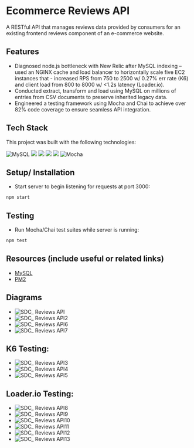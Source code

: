 # Ecommerce Reviews API

A RESTful API that manages reviews data provided by consumers for an existing frontend reviews component of an e-commerce website.

## Features

- Diagnosed node.js bottleneck with New Relic after MySQL indexing – used an NGINX cache and load balancer to horizontally scale five EC2 instances that - increased RPS from 750 to 2500 w/ 0.27% err rate (K6) and client load from 800 to 8000 w/ <1.2s latency (Loader.io).
- Conducted extract, transform and load using MySQL on millions of entries from CSV documents to preserve inherited legacy data.
- Engineered a testing framework using Mocha and Chai to achieve over 82% code coverage to ensure seamless API integration. 

## Tech Stack

This project was built with the following technologies:

![MySQL](https://img.shields.io/badge/mysql-%2300f.svg?style=for-the-badge&logo=mysql&logoColor=white)
<img src="https://img.shields.io/badge/Express.js-000000?style=for-the-badge&logo=express&logoColor=white" />
<img src="https://img.shields.io/badge/Node.js-339933?style=for-the-badge&logo=nodedotjs&logoColor=white" />
<img src="https://img.shields.io/badge/Amazon_AWS-FF9900?style=for-the-badge&logo=amazonaws&logoColor=white" />
<img src="https://img.shields.io/badge/Nginx-009639?style=for-the-badge&logo=nginx&logoColor=white" />
![Mocha](https://img.shields.io/badge/-mocha-%238D6748?style=for-the-badge&logo=mocha&logoColor=white)

## Setup/ Installation

-  Start server to begin listening for requests at port 3000:

```bash
npm start
```

## Testing

-  Run Mocha/Chai test suites while server is running:

```bash
npm test
```

## Resources (include useful or related links)

-  [MySQL](https://dev.mysql.com/doc/)
-  [PM2](https://pm2.io/docs/runtime/integration/transpilers/)

## Diagrams

- ![SDC_ Reviews API](https://user-images.githubusercontent.com/84835229/194171258-f93b5e68-f131-4e73-afe4-9a43f4c566ee.jpeg)
- ![SDC_ Reviews API2](https://user-images.githubusercontent.com/84835229/194171441-dbda0c3a-232c-4d0e-848f-291e35d44311.jpeg)
- ![SDC_ Reviews API6](https://user-images.githubusercontent.com/84835229/194171701-8bdc400f-c26e-443c-9d3b-f2d427da78e7.jpeg)
- ![SDC_ Reviews API7](https://user-images.githubusercontent.com/84835229/194171816-18d47e05-31c4-4779-b693-d254e22e5d90.jpeg)

## K6 Testing:

- ![SDC_ Reviews API3](https://user-images.githubusercontent.com/84835229/194171489-7656e487-5b0b-4c1c-b05b-440983517475.jpeg)
- ![SDC_ Reviews API4](https://user-images.githubusercontent.com/84835229/194171590-38c2b5c2-0842-4598-b91f-65e34c4e8193.jpeg)
- ![SDC_ Reviews API5](https://user-images.githubusercontent.com/84835229/194171634-0ab604d4-c860-448b-9494-4dc39480ce7c.jpeg)

## Loader.io Testing: 

- ![SDC_ Reviews API8](https://user-images.githubusercontent.com/84835229/194171901-435ce8c5-906a-4ca6-a918-97910e912a5a.jpeg)
- ![SDC_ Reviews API9](https://user-images.githubusercontent.com/84835229/194171961-a9ef76f1-5126-4cee-8fb9-4c779ae136dd.jpeg)
- ![SDC_ Reviews API10](https://user-images.githubusercontent.com/84835229/194172042-db2e2c1c-54f8-4a83-b672-433a2d243cab.jpeg)
- ![SDC_ Reviews API11](https://user-images.githubusercontent.com/84835229/194172080-0c508fbb-9fd3-4643-b2c6-e782398832ad.jpeg)
- ![SDC_ Reviews API12](https://user-images.githubusercontent.com/84835229/194172119-1e978174-f51d-4398-a2c6-32529773a7a2.jpeg)
- ![SDC_ Reviews API13](https://user-images.githubusercontent.com/84835229/194172157-42ab1605-d93e-4a7a-83a9-49fc2b8d2d57.jpeg)
